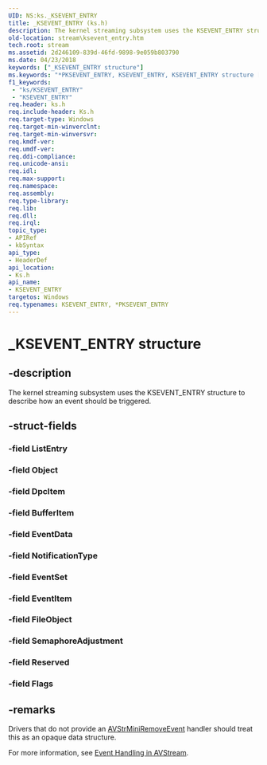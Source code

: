 ```yaml
---
UID: NS:ks._KSEVENT_ENTRY
title: _KSEVENT_ENTRY (ks.h)
description: The kernel streaming subsystem uses the KSEVENT_ENTRY structure to describe how an event should be triggered.
old-location: stream\ksevent_entry.htm
tech.root: stream
ms.assetid: 2d246109-839d-46fd-9898-9e059b803790
ms.date: 04/23/2018
keywords: ["_KSEVENT_ENTRY structure"]
ms.keywords: "*PKSEVENT_ENTRY, KSEVENT_ENTRY, KSEVENT_ENTRY structure [Streaming Media Devices], _KSEVENT_ENTRY, ks-struct_1c40526b-bc37-4f6b-a1e1-b0e710238156.xml, ks/KSEVENT_ENTRY, stream.ksevent_entry"
f1_keywords:
 - "ks/KSEVENT_ENTRY"
 - "KSEVENT_ENTRY"
req.header: ks.h
req.include-header: Ks.h
req.target-type: Windows
req.target-min-winverclnt: 
req.target-min-winversvr: 
req.kmdf-ver: 
req.umdf-ver: 
req.ddi-compliance: 
req.unicode-ansi: 
req.idl: 
req.max-support: 
req.namespace: 
req.assembly: 
req.type-library: 
req.lib: 
req.dll: 
req.irql: 
topic_type:
- APIRef
- kbSyntax
api_type:
- HeaderDef
api_location:
- Ks.h
api_name:
- KSEVENT_ENTRY
targetos: Windows
req.typenames: KSEVENT_ENTRY, *PKSEVENT_ENTRY
---
```


# _KSEVENT_ENTRY structure


## -description


The kernel streaming subsystem uses the KSEVENT_ENTRY structure to describe how an event should be triggered.


## -struct-fields




### -field ListEntry


### -field Object


### -field DpcItem


### -field BufferItem


### -field EventData


### -field NotificationType


### -field EventSet


### -field EventItem


### -field FileObject


### -field SemaphoreAdjustment


### -field Reserved


### -field Flags


## -remarks



Drivers that do not provide an <a href="https://docs.microsoft.com/windows-hardware/drivers/ddi/ks/nc-ks-pfnksremoveevent">AVStrMiniRemoveEvent</a> handler should treat this as an opaque data structure.

For more information, see <a href="https://docs.microsoft.com/windows-hardware/drivers/stream/event-handling-in-avstream">Event Handling in AVStream</a>.



